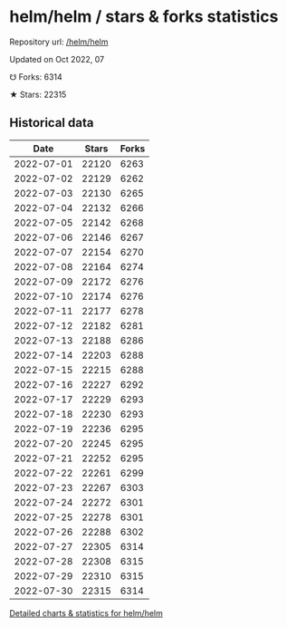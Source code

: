 # helm/helm / stars & forks statistics

Repository url: [/helm/helm](https://github.com/helm/helm)

Updated on Oct 2022, 07

☋ Forks: 6314

★ Stars: 22315

## Historical data
| Date | Stars | Forks |
|------|-------|-------|
| 2022-07-01 | 22120 | 6263 | 
| 2022-07-02 | 22129 | 6262 | 
| 2022-07-03 | 22130 | 6265 | 
| 2022-07-04 | 22132 | 6266 | 
| 2022-07-05 | 22142 | 6268 | 
| 2022-07-06 | 22146 | 6267 | 
| 2022-07-07 | 22154 | 6270 | 
| 2022-07-08 | 22164 | 6274 | 
| 2022-07-09 | 22172 | 6276 | 
| 2022-07-10 | 22174 | 6276 | 
| 2022-07-11 | 22177 | 6278 | 
| 2022-07-12 | 22182 | 6281 | 
| 2022-07-13 | 22188 | 6286 | 
| 2022-07-14 | 22203 | 6288 | 
| 2022-07-15 | 22215 | 6288 | 
| 2022-07-16 | 22227 | 6292 | 
| 2022-07-17 | 22229 | 6293 | 
| 2022-07-18 | 22230 | 6293 | 
| 2022-07-19 | 22236 | 6295 | 
| 2022-07-20 | 22245 | 6295 | 
| 2022-07-21 | 22252 | 6295 | 
| 2022-07-22 | 22261 | 6299 | 
| 2022-07-23 | 22267 | 6303 | 
| 2022-07-24 | 22272 | 6301 | 
| 2022-07-25 | 22278 | 6301 | 
| 2022-07-26 | 22288 | 6302 | 
| 2022-07-27 | 22305 | 6314 | 
| 2022-07-28 | 22308 | 6315 | 
| 2022-07-29 | 22310 | 6315 | 
| 2022-07-30 | 22315 | 6314 | 


[Detailed charts & statistics for helm/helm](https://reviewgithub.com/rep/helm/helm)
